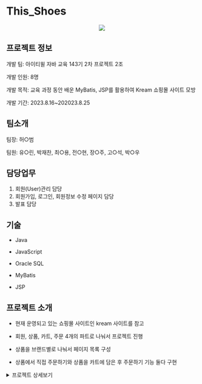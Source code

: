 #  This_Shoes

<p align="center">
  <img src="https://github.com/ykmr0331/myProject/assets/117189519/88aa1a69-1450-403f-82cf-6e5f05deb956">
</p>

## 프로젝트 정보

개발 팀: 아이티윌 자바 교육 143기 2차 프로젝트 2조

개발 인원: 8명 

개발 목적:  교육 과정 동안 배운 MyBatis, JSP를 활용하여 Kream 쇼핑몰 사이트 모방

개발 기간: 2023.8.16~202023.8.25

## 팀소개

팀장: 허○범

팀원: 유○린, 박재찬, 최○용, 전○현, 장○주, 고○석, 박○우


## 담당업무

1. 회원(User)관리 담당
2. 회원가입, 로그인, 회원정보 수정 페이지 담당
3. 발표 담당

## 기술

 
 - Java 

- JavaScript

- Oracle SQL

- MyBatis

- JSP

## 프로젝트 소개

- 현재 운영되고 있는  쇼핑몰 사이트인 kream 사이트를 참고

- 회원, 상품, 카트, 주문 4개의 파트로 나눠서 프로젝트 진행 

- 상품을 브랜드별로 나눠서 페이지 목록 구성

- 상품에서 직접 주문하기와 상품을 카트에 담은 후 주문하기 기능 둘다 구현


<details>
<summary>프로젝트 상세보기</summary>

## 1. 메인 페이지

![메인페이지](https://github.com/ykmr0331/myProject/assets/117189519/a6ed50bf-0bbd-4757-b5a7-9cfa3e031223)


- This Shoes 프로젝트의 메인 페이지
  
- 랜덤으로 브랜드별 상품 2개씩 보여줌

- jsp:include를 활용하여 각 페이지에 일관된 헤더와 사이드 메뉴 포함(유지보수성 향상)


## 2. 회원가입 페이지

![회원가입 페이지](https://github.com/ykmr0331/myProject/assets/117189519/95ccba91-8462-457b-b791-f3157c0b009d)


- This Shoes 프로젝트의 회원가입 페이지
  
- Javascript를 활용하여 유효성 감사 및 아이디 중복체크



## 3. 로그인 페이

![회원가입 페이지](https://github.com/ykmr0331/myProject/assets/117189519/95ccba91-8462-457b-b791-f3157c0b009d)


- This Shoes 프로젝트의 회원가입 페이지
  
- Javascript를 활용하여 유효성 감사 및 아이디 중복체크






</details>













  


